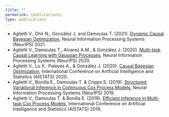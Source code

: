 ```yaml
---
title: "" 
permalink: /publications/
type: publications
---
```


* Aglietti V., Dhir N., González J. and Damoulas T. (2021). [Dynamic Causal Bayesian Optimization](https://arxiv.org/abs/2110.13891), Neural Information Processing Systems (NeurIPS) 2021.
* Aglietti V., Damoulas T., Alvarez A.M., & González J. (2020). [Multi-task Causal Learning with Gaussian Processes](https://arxiv.org/abs/2009.12821), Neural Information Processing Systems (NeurIPS) 2020.
* Aglietti V., Lu X., Paleyes A., & González J. (2020). [Causal Bayesian Optimization](https://arxiv.org/abs/2005.11741), International Conference on Artificial Intelligence and Statistics (AISTATS) 2020.
* Aglietti V., Bonilla E., Damoulas T. & Cripps S. (2019). [Structured Variational Inference in Continuous Cox Process Models](https://arxiv.org/abs/1906.03161), Neural Information Processing Systems (NeurIPS) 2019.
* Aglietti V., Damoulas T. & Bonilla E. (2019). [Efficient Inference in Multi-task Cox Process Models](https://arxiv.org/abs/1805.09781), International Conference on Artificial Intelligence and Statistics (AISTATS) 2019.